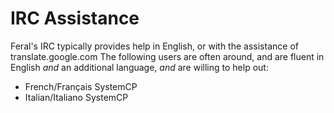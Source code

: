 # IRC Assistance
Feral's IRC typically provides help in English, or with the assistance of translate.google.com
The following users are often around, and are fluent in English *and* an additional language, *and* are willing to help out:
* French/Français
  SystemCP
* Italian/Italiano
  SystemCP
